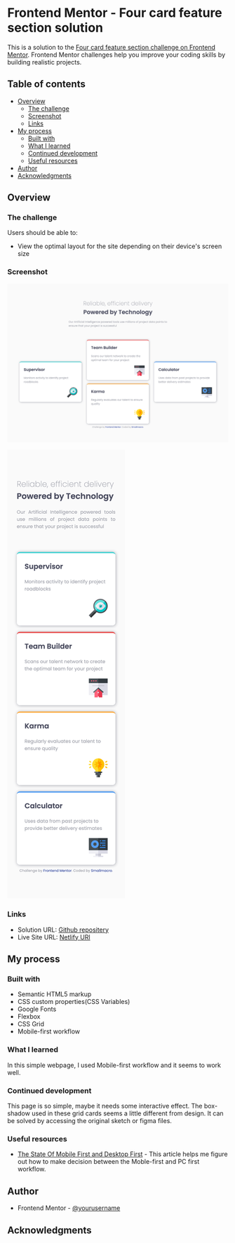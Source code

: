 # Frontend Mentor - Four card feature section solution

This is a solution to the [Four card feature section challenge on Frontend Mentor](https://www.frontendmentor.io/challenges/four-card-feature-section-weK1eFYK). Frontend Mentor challenges help you improve your coding skills by building realistic projects. 

## Table of contents

- [Overview](#overview)
  - [The challenge](#the-challenge)
  - [Screenshot](#screenshot)
  - [Links](#links)
- [My process](#my-process)
  - [Built with](#built-with)
  - [What I learned](#what-i-learned)
  - [Continued development](#continued-development)
  - [Useful resources](#useful-resources)
- [Author](#author)
- [Acknowledgments](#acknowledgments)



## Overview

### The challenge

Users should be able to:

- View the optimal layout for the site depending on their device's screen size

### Screenshot

![Desktop screenshot](./screenshot_pc.png)

![Mobile screenshot](./screenshot_mobile.png)


### Links

- Solution URL: [Github repositery](https://github.com/smallmacro/challenge2)
- Live Site URL: [Netlify URl](https://xenodochial-mestorf-3c034f.netlify.app)

## My process

### Built with

- Semantic HTML5 markup
- CSS custom properties(CSS Variables)
- Google Fonts
- Flexbox
- CSS Grid
- Mobile-first workflow


### What I learned

In this simple webpage, I used Mobile-first workflow and it seems to work well.



### Continued development

This page is so simple, maybe it needs some interactive effect.
The box-shadow used in these grid cards seems a little different from design. It can be solved by accessing the original sketch or figma files.

### Useful resources

- [The State Of Mobile First and Desktop First](https://ishadeed.com/article/the-state-of-mobile-first-and-desktop-first/) - This article helps me figure out  how to make decision between the Moble-first and PC first workflow.


## Author

- Frontend Mentor - [@yourusername](https://www.frontendmentor.io/profile/smallmacro)




## Acknowledgments

